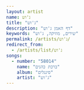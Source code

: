 ```yaml
---
layout: artist
name: ג'וש
title: "ג'וש"
description: "דף האמן ג'וש"
keywords: "שירים, מוזיקה, ג'וש"
permalink: /artists/ג'וש/
redirect_from:
  - /artists/list/ג'וש
songs:
  - number: "58014"
    name: "ברכת כהנים"
    album: "סינגלים"
    artist: "ג'וש"
---
```

